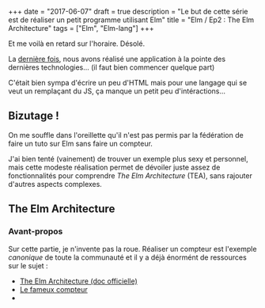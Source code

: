 +++
date = "2017-06-07"
draft = true
description = "Le but de cette série est de réaliser un petit programme utilisant Elm"
title = "Elm / Ep2 : The Elm Architecture"
tags = ["Elm", "Elm-lang"]
+++

Et me voilà en retard sur l'horaire. Désolé.

La [dernière fois](/elm-/-ep1--un-premier-programme-avec-elm/), nous avons réalisé une application à la pointe des dernières technologies... (il faut bien commencer quelque part)

C'était bien sympa d'écrire un peu d'HTML mais pour une langage qui se veut un remplaçant du JS, ça manque un petit peu d'intéractions...

## Bizutage !

On me souffle dans l'oreillette qu'il n'est pas permis par la fédération de faire un tuto sur Elm sans faire un compteur.

J'ai bien tenté (vainement) de trouver un exemple plus sexy et personnel, mais cette modeste réalisation permet de dévoiler juste assez de fonctionnalités pour comprendre _The Elm Architecture_ (TEA), sans rajouter d'autres aspects complexes.

## The Elm Architecture

### Avant-propos

Sur cette partie, je n'invente pas la roue. Réaliser un compteur est l'exemple _canonique_ de toute la communauté et il y a déjà énormént de ressources sur le sujet :

- [The Elm Architecture (doc officielle)](https://guide.elm-lang.org/architecture/)
- [Le fameux compteur](https://guide.elm-lang.org/architecture/user_input/buttons.html)
- 
